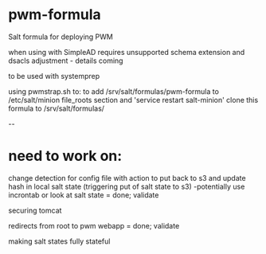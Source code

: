 # pwm-formula
Salt formula for deploying PWM

when using with SimpleAD requires unsupported schema extension and dsacls adjustment - details coming

to be used with systemprep

using pwmstrap.sh to:
to add /srv/salt/formulas/pwm-formula to /etc/salt/minion file_roots section and 'service restart salt-minion'
clone this formula to /srv/salt/formulas/

--

# need to work on:

change detection for config file with action to put back to s3 and update hash in local salt state (triggering put of salt state to s3)
-potentially use incrontab or look at salt state = done; validate

securing tomcat

redirects from root to pwm webapp = done; validate

making salt states fully stateful
